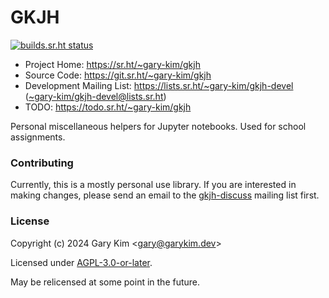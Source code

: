 # GKJH

[![builds.sr.ht status](https://builds.sr.ht/~gary-kim/gkjh.svg)](https://builds.sr.ht/~gary-kim/gkjh)

* Project Home: https://sr.ht/~gary-kim/gkjh
* Source Code: https://git.sr.ht/~gary-kim/gkjh
* Development Mailing List: https://lists.sr.ht/~gary-kim/gkjh-devel
([~gary-kim/gkjh-devel@lists.sr.ht](mailto:~gary-kim/gkjh-devel@lists.sr.ht))
* TODO: https://todo.sr.ht/~gary-kim/gkjh

Personal miscellaneous helpers for Jupyter notebooks. Used for school
assignments.

### Contributing

Currently, this is a mostly personal use library. If you are interested in
making changes, please send an email to the
[gkjh-discuss](mailto:~gary-kim/gkjh-discuss@lists.sr.ht) mailing list first.

### License

Copyright (c) 2024 Gary Kim <<gary@garykim.dev>>

Licensed under [AGPL-3.0-or-later](./LICENSE).

May be relicensed at some point in the future.

